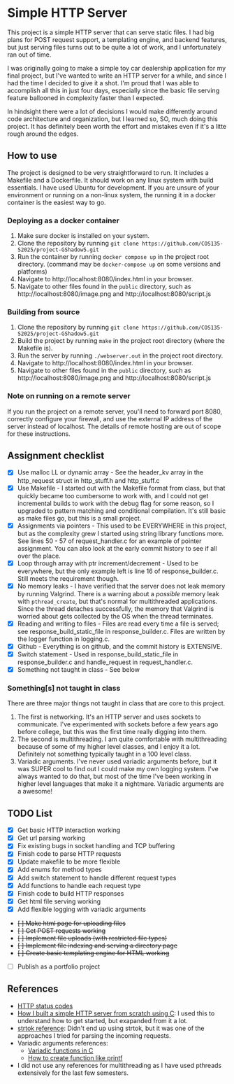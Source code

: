 # Simple HTTP Server

This project is a simple HTTP server that can serve static files. I had big plans for POST request support, a templating engine, and backend features, but just serving files turns out to be quite a lot of work, and I unfortunately ran out of time.

I was originally going to make a simple toy car dealership application for my final project, but I've wanted to write an HTTP server for a while, and since I had the time I decided to give it a shot. I'm proud that I was able to accomplish all this in just four days, especially since the basic file serving feature ballooned in complexity faster than I expected.

In hindsight there were a lot of decisions I would make differently around code architecture and organization, but I learned so, SO, much doing this project. It has definitely been worth the effort and mistakes even if it's a litte rough around the edges.

## How to use

The project is designed to be very straightforward to run. It includes a Makefile and a Dockerfile. It should work on any linux system with build essentials. I have used Ubuntu for development. If you are unsure of your environment or running on a non-linux system, the running it in a docker container is the easiest way to go.

### Deploying as a docker container

1. Make sure docker is installed on your system.
2. Clone the repository by running `git clone https://github.com/COS135-S2025/project-GShadow5.git`
2. Run the container by running `docker compose up` in the project root directory. (command may be `docker-compose up` on some versions and platforms)
4. Navigate to http://localhost:8080/index.html in your browser.
5. Navigate to other files found in the `public` directory, such as http://localhost:8080/image.png and http://localhost:8080/script.js

### Building from source

1. Clone the repository by running `git clone https://github.com/COS135-S2025/project-GShadow5.git`
2. Build the project by running `make` in the project root directory (where the Makefile is).
3. Run the server by running `./webserver.out` in the project root directory.
4. Navigate to http://localhost:8080/index.html in your browser.
5. Navigate to other files found in the `public` directory, such as http://localhost:8080/image.png and http://localhost:8080/script.js



### Note on running on a remote server
If you run the project on a remote server, you'll need to forward port 8080, correctly configure your firewall, and use the external IP address of the server instead of localhost. The details of remote hosting are out of scope for these instructions.

## Assignment checklist
- [x] Use malloc LL or dynamic array - See the header_kv array in the http_request struct in http_stuff.h and http_stuff.c
- [x] Use Makefile - I started out with the Makefile format from class, but that quickly became too cumbersome to work with, and I could not get incremental builds to work with the debug flag for some reason, so I upgraded to pattern matching and conditional compilation. It's still basic as make files go, but this is a small project.
- [x] Assignments via pointers - This used to be EVERYWHERE in this project, but as the complexity grew I started using string library functions more. See lines 50 - 57 of request_handler.c for an example of pointer assignment. You can also look at the early commit history to see if all over the place.
- [x] Loop through array with ptr increment/decrement - Used to be everywhere, but the only example left is line 16 of response_builder.c. Still meets the requirement though.
- [x] No memory leaks - I have verified that the server does not leak memory by running Valgrind. There is a warning about a *possible* memory leak with `pthread_create`, but that's normal for multithreaded applications. Since the thread detaches successfully, the memory that Valgrind is worried about gets collected by the OS when the thread terminates.
- [x] Reading and writing to files - Files are read every time a file is served; see response_build_static_file in response_builder.c. Files are written by the logger function in logging.c.
- [x] Github - Everything is on github, and the commit history is EXTENSIVE.
- [x] Switch statement - Used in response_build_static_file in response_builder.c and handle_request in request_handler.c.
- [x] Something not taught in class - See below

### Something[s] not taught in class
There are three major things not taught in class that are core to this project. 

1. The first is networking. It's an HTTP server and uses sockets to communicate. I've experimented with sockets before a few years ago before college, but this was the first time really digging into them.
2. The second is multithreading. I am quite comfortable with multithreading because of some of my higher level classes, and I enjoy it a lot. Definitely not something typically taught in a 100 level class.
3. Variadic arguments. I've never used variadic arguments before, but it was SUPER cool to find out I could make my own logging system. I've always wanted to do that, but most of the time I've been working in higher level languages that make it a nightmare. Variadic arguments are a awesome!


## TODO List
- [x] Get basic HTTP interaction working
- [x] Get url parsing working
- [x] Fix existing bugs in socket handling and TCP buffering
- [x] Finish code to parse HTTP requests
- [x] Update makefile to be more flexible
- [x] Add enums for method types
- [x] Add switch statement to handle different request types
- [x] Add functions to handle each request type
- [x] Finish code to build HTTP responses
- [x] Get html file serving working
- [x] Add flexible logging with variadic arguments
- ~~[ ] Make html page for uploading files~~
- ~~[ ] Get POST requests working~~
- ~~[ ] Implement file uploads (with restricted file types)~~
- ~~[ ] Implement file indexing and serving a directory page~~
- ~~[ ] Create basic templating engine for HTML working~~
- [ ] Publish as a portfolio project


## References
- [HTTP status codes](https://developer.mozilla.org/en-US/docs/Web/HTTP/Reference/Status)
- [How I built a simple HTTP server from scratch using C](https://dev.to/jeffreythecoder/how-i-built-a-simple-http-server-from-scratch-using-c-739): I used this to understand how to get started, but exapanded from it a lot.
- [strtok reference](https://www.geeksforgeeks.org/strtok-strtok_r-functions-c-examples/): Didn't end up using strtok, but it was one of the approaches I tried for parsing the incoming requests.
- Variadic arguments references:
    - [Variadic functions in C](https://www.geeksforgeeks.org/variadic-functions-in-c/)
    - [How to create function like printf](https://stackoverflow.com/questions/7031116/how-to-create-function-like-printf-variable-argument)
- I did not use any references for multithreading as I have used pthreads extensively for the last few semesters.